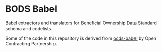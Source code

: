 # BODS Babel

Babel extractors and translators for Beneficial Ownership Data Standard schema
and codelists.

Some of the code in this repository is derived from
[ocds-babel](https://github.com/open-contracting/ocds-babel/) by Open Contracting
Partnership.